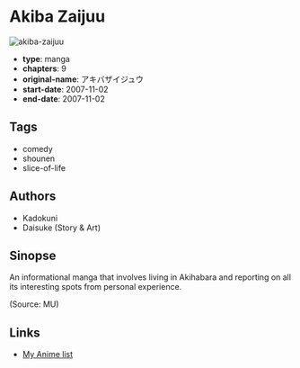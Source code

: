 # Akiba Zaijuu

![akiba-zaijuu](https://cdn.myanimelist.net/images/manga/1/4639.jpg)

-   **type**: manga
-   **chapters**: 9
-   **original-name**: アキバザイジュウ
-   **start-date**: 2007-11-02
-   **end-date**: 2007-11-02

## Tags

-   comedy
-   shounen
-   slice-of-life

## Authors

-   Kadokuni
-   Daisuke (Story & Art)

## Sinopse

An informational manga that involves living in Akihabara and reporting on all its interesting spots from personal experience.

(Source: MU)

## Links

-   [My Anime list](https://myanimelist.net/manga/4014/Akiba_Zaijuu)
